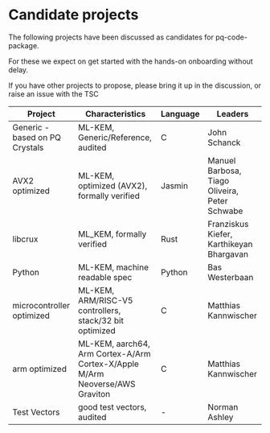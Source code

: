 # Candidate projects

The following projects have been discussed as candidates for pq-code-package.

For these we expect on get started with the hands-on onboarding without delay.

If you have other projects to propose, please bring it up in the discussion, or raise an issue with the TSC

| Project | Characteristics | Language | Leaders |  
| --- | --- | --- | --- | 
| Generic - based on PQ Crystals | ML-KEM, Generic/Reference, audited |C | John Schanck |
| AVX2 optimized | ML-KEM, optimized (AVX2), formally verified | Jasmin | Manuel Barbosa, Tiago Oliveira, Peter Schwabe |
| libcrux | ML_KEM, formally verified | Rust| Franziskus Kiefer, Karthikeyan Bhargavan |
| Python | ML-KEM, machine readable spec | Python | Bas Westerbaan |
| microcontroller optimized | ML-KEM, ARM/RISC-V5 controllers, stack/32 bit optimized | C | Matthias Kannwischer |
| arm optimized | ML-KEM, aarch64, Arm Cortex-A/Arm Cortex-X/Apple M/Arm Neoverse/AWS Graviton | C | Matthias Kannwischer |
| Test Vectors | good test vectors, audited | - | Norman Ashley | 